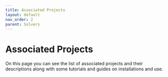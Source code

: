 ```yaml
---
title: Associated Projects
layout: default
nav_order: 2
parent: Solvers
---
```


# Associated Projects

On this page you can see the list of associated projects and their descriptions along with some tutorials and guides on installations and use.



